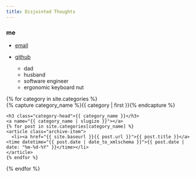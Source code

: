 ```yaml
---
title: Disjointed Thoughts
---
```



### me
- [email](mailto:keoni_garner@yahoo.com)
- [github](https://github.com/ObiWanKeoni)


	- dad
	- husband
	- software engineer
	- ergonomic keyboard nut

<div id="archives">
{% for category in site.categories %}
  <div class="archive-group">
    {% capture category_name %}{{ category | first }}{% endcapture %}
    <div id="#{{ category_name | slugize }}"></div>
    <p></p>

    <h3 class="category-head">{{ category_name }}</h3>
    <a name="{{ category_name | slugize }}"></a>
    {% for post in site.categories[category_name] %}
    <article class="archive-item">
      <li><a href="{{ site.baseurl }}{{ post.url }}">{{ post.title }}</a><time datetime="{{ post.date | date_to_xmlschema }}">{{ post.date | date: "%m-%d-%Y" }}</time></li>
    </article>
    {% endfor %}
  </div>
{% endfor %}
</div>